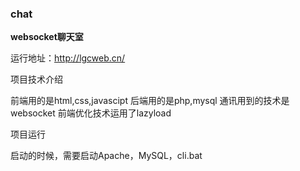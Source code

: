 ### chat

 **websocket聊天室** 

运行地址：http://lgcweb.cn/



项目技术介绍

前端用的是html,css,javascipt
后端用的是php,mysql
通讯用到的技术是websocket
前端优化技术运用了lazyload

项目运行

启动的时候，需要启动Apache，MySQL，cli.bat
